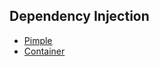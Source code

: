 ## Dependency Injection

* [Pimple](http://pimple.sensiolabs.org/)
* [Container](https://github.com/thephpleague/container)
